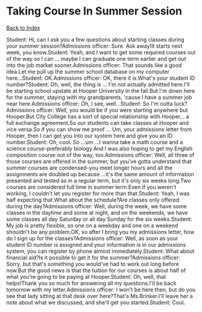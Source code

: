 # Taking Course In Summer Session
[Back to Index](https://github.com/windows10010/tpoExtractor/blog/master/README.md)

Student: Hi, can I ask you a few questions about starting classes during your summer session?Admissions officer: Sure. Ask away!It starts next week, you know.Student: Yeah, and I want to get some required courses out of the way so I can ... maybe I can graduate one term earlier and get out into the job market sooner.Admissions officer: That sounds like a good idea.Let me pull up the summer school database on my computer here...Student: OK.Admissions officer: OK, there it is.What's your student ID number?Student: Oh, well, the thing is ... I'm not actually admitted here.I'll be starting school upstate at Hooper University in the fall.But I'm down here for the summer, staying with my grandparents, 'cause I have a summer job near here.Admissions officer: Oh, I see, well...Student: So I'm outta luck?Admissions officer: Well, you would be if you were starting anywhere but Hooper.But City College has a sort of special relationship with Hooper... a full exchange agreement.So our students can take classes at Hooper and vice versa.So if you can show me proof ... Um, your admissions letter from Hooper, then I can get you into our system here and give you an ID number.Student: Oh, cool. So ...um ...I wanna take a math course and a science course-preferably biology.And I was also hoping to get my English composition course out of the way, too.Admissions officer: Well, all three of those courses are offered in the summer, but you've gotta understand that summer courses are condensed-you meet longer hours and all the assignments are doubled up because ...it's the same amount of information presented and tested as in a regular term, but it's only six weeks long.Two courses are considered full time in summer term.Even if you weren't working, I couldn't let you register for more than that.Student: Yeah, I was half expecting that.What about the schedule?Are classes only offered during the day?Admissions officer: Well, during the week, we have some classes in the daytime and some at night, and on the weekends, we have some classes all day Saturday or all day Sunday for the six weeks.Student: My job is pretty flexible, so one on a weekday and one on a weekend shouldn't be any problem.OK, so after I bring you my admissions letter, how do I sign up for the classes?Admissions officer: Well, as soon as your student ID number is assigned and your information is in our admissions system, you can register by phone almost immediately.Student: What about financial aid?Is it possible to get it for the summer?Admissions officer: Sorry, but that's something you would've had to work out long before now.But the good news is that the tuition for our courses is about half of what you're going to be paying at Hooper.Student: Oh, well, that helps!Thank you so much for answering all my questions.I'll be back tomorrow with my letter.Admissions officer: I won't be here then, but do you see that lady sitting at that desk over here?That's Ms.Brinker.I'll leave her a note about what we discussed, and she'll get you started.Student: Cool.  